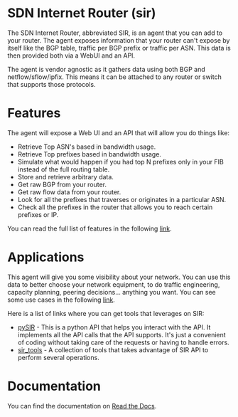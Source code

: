 SDN Internet Router (sir)
=========================

The SDN Internet Router, abbreviated SIR, is an agent that you can add to your router. The agent exposes information that your router can't expose by itself like the BGP table, traffic per BGP prefix or traffic per ASN. This data is then provided both via a WebUI and an API.

The agent is vendor agnostic as it gathers data using both BGP and netflow/sflow/ipfix. This means it can be attached to any router or switch that supports those protocols.

Features
========

The agent will expose a Web UI and an API that will allow you do things like:

* Retrieve Top ASN's based in bandwidth usage.
* Retrieve Top prefixes based in bandwidth usage.
* Simulate what would happen if you had top N prefixes only in your FIB instead of the full routing table.
* Store and retrieve arbitrary data.
* Get raw BGP from your router.
* Get raw flow data from your router.
* Look for all the prefixes that traverses or originates in a particular ASN.
* Check all the prefixes in the router that allows you to reach certain prefixes or IP.

You can read the full list of features in the following [link](http://sdn-internet-router-sir.readthedocs.org/en/latest/features/index.html).

Applications
============

This agent will give you some visibility about your network. You can use this data to better choose your network equipment, to do traffic engineering, capacity planning, peering decisions... anything you want. You can see some use cases in the following [link](http://sdn-internet-router-sir.readthedocs.org/en/latest/use_cases/index.html).

Here is a list of links where you can get tools that leverages on SIR:

* [pySIR](https://github.com/dbarrosop/pySIR) - This is a python API that helps you interact with the API. It implements all the API calls that the API supports. It's just a convenient of coding without taking care of the requests or having to handle errors.
* [sir_tools](https://github.com/dbarrosop/sir_tools) - A collection of tools that takes advantage of SIR API to perform several operations.

Documentation
=============

You can find the documentation on [Read the Docs](http://sdn-internet-router-sir.readthedocs.org/en/latest/).
